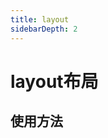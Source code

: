 ```yaml
---
title: layout
sidebarDepth: 2
---
```

# layout布局
## 使用方法

<ClientOnly>
  <layout-demos></layout-demos>
</ClientOnly>

